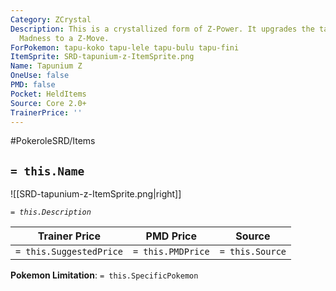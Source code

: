 ```yaml
---
Category: ZCrystal
Description: This is a crystallized form of Z-Power. It upgrades the tapu's Nature's
  Madness to a Z-Move.
ForPokemon: tapu-koko tapu-lele tapu-bulu tapu-fini
ItemSprite: SRD-tapunium-z-ItemSprite.png
Name: Tapunium Z
OneUse: false
PMD: false
Pocket: HeldItems
Source: Core 2.0+
TrainerPrice: ''
---
```


#PokeroleSRD/Items

## `= this.Name`

![[SRD-tapunium-z-ItemSprite.png|right]]

*`= this.Description`*

| Trainer Price           | PMD Price         | Source | 
| ----------------------- | ----------------- | ------ |
| `= this.SuggestedPrice` | `= this.PMDPrice` | `= this.Source`

**Pokemon Limitation**: `= this.SpecificPokemon`
